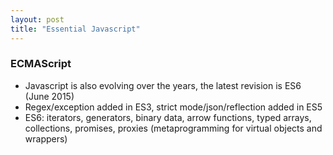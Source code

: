 ```yaml
---
layout: post
title: "Essential Javascript"
---
```

### ECMAScript
- Javascript is also evolving over the years, the latest revision is ES6 (June 2015)
- Regex/exception added in ES3, strict mode/json/reflection added in ES5
- ES6: iterators, generators, binary data, arrow functions, typed arrays, collections, promises, proxies (metaprogramming for virtual objects and wrappers)
